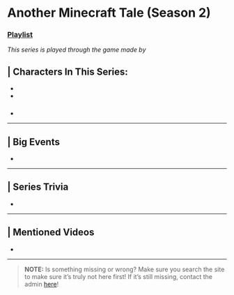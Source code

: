 # Another Minecraft Tale \(Season 2)
### [Playlist]()
*This series is played through the game []() made by []()*

## | Characters In This Series:
- []()
- 

### 
- 

----

## | Big Events
- 

----

## | Series Trivia
- 

----
 
## | Mentioned Videos
- []()
 
----
 
> **NOTE:** Is something missing or wrong? Make sure you search the site to make sure it’s truly not here first! If it’s still missing, contact the admin [here](../chapter_2.html)!